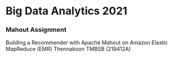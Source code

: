 # Big Data Analytics 2021
### Mahout Assignment

Building a Recommender with Apache Mahout on Amazon Elastic MapReduce (EMR)
Thennakoon TMBSB (219412A)